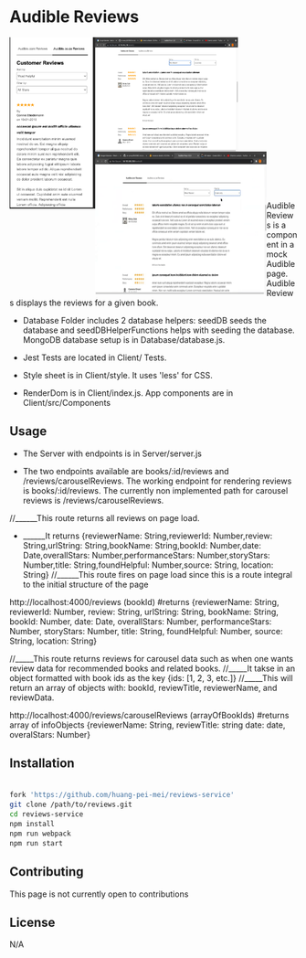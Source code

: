 # Audible Reviews

<a href="url"><img src="screenshotsAndGifs/reviewsWithHeader.png" align="left" height="300px" width="150px"></a>

<a href="url"><img src="screenshotsAndGifs/desktopReviews.png" align="left" height="200px" width="250px"></a>

<a href="url"><img src="screenshotsAndGifs/desktopReviewsGif.gif" align="left" height="250px" width="300px"></a>

<br /> <br /><br /><br /><br /><br /><br /><br /><br /><br /><br /><br /><br /><br /><br /><br />

Audible Reviews is a component in a mock Audible page. Audible Reviews displays the reviews for a given book.

* Database Folder includes 2 database helpers: seedDB seeds the database and seedDBHelperFunctions helps with seeding the database. MongoDB database setup is in Database/database.js.

* Jest Tests are located in Client/ Tests.

* Style sheet is in Client/style. It uses 'less' for CSS.

* RenderDom is in Client/index.js. App components are in Client/src/Components

## Usage

* The Server with endpoints is in Server/server.js

* The two endpoints available are books/:id/reviews and /reviews/carouselReviews. The working endpoint for rendering reviews is books/:id/reviews. The currently non implemented path for carousel reviews is /reviews/carouselReviews.

//______This route returns all reviews on page load.
* ______It returns {reviewerName: String,reviewerId: Number,review: String,urlString: String,bookName: String,bookId: Number,date: Date,overallStars: Number,performanceStars: Number,storyStars: Number,title: String,foundHelpful: Number,source: String, location: String}
//______This route fires on page load since this is a route integral to the initial structure of the page

http://localhost:4000/reviews (bookId) #returns
  {reviewerName: String,
  reviewerId: Number,
  review: String,
  urlString: String,
  bookName: String,
  bookId: Number,
  date: Date,
  overallStars: Number,
  performanceStars: Number,
  storyStars: Number,
  title: String,
  foundHelpful: Number,
  source: String,
  location: String}

//_____This route returns reviews for carousel data such as when one wants review data for recommended books and related books.
//_____It takse in an object formatted with book ids as the key {ids: [1, 2, 3, etc.]}
//_____This will return an array of objects with: bookId, reviewTitle, reviewerName, and reviewData.

http://localhost:4000/reviews/carouselReviews (arrayOfBookIds) #returns array of infoObjects
{reviewerName: String,
reviewTitle: string
date: date,
overalStars: Number}

## Installation

```bash

fork 'https://github.com/huang-pei-mei/reviews-service'
git clone /path/to/reviews.git
cd reviews-service
npm install
npm run webpack
npm run start

```


## Contributing
This page is not currently open to contributions

## License
N/A
